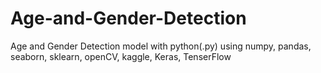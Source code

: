 # Age-and-Gender-Detection
Age and Gender Detection model with python(.py) using numpy, pandas, seaborn, sklearn, openCV, kaggle, Keras, TenserFlow
